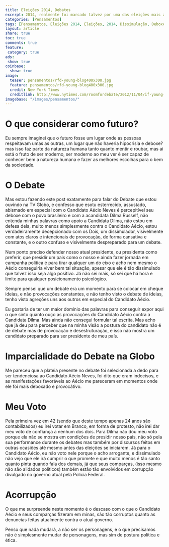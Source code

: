 ```yaml
---
title: Eleições 2014, Debates
excerpt: 2014, realmente foi marcado talvez por uma das eleições mais assirradas que possamos ter vivido em nosso país para a escolha de nosso presidente, um personagem real que guiará nosso pais parao futuro ou para o passado figuramente falando.
categories: [Pensamentos]
tags: [Pensamentos, Eleições 2014, Eleições, 2014, Dissimulação, Deboxe, Covardia, Falsidade, Candidato, Candidata, Dilma Rusself, Aécio Neves, Aécio, Dilma]
layout: article
share: true
toc: true
comments: true
feature: 
 category: true
ads: 
 show: true
coinbase:
  show: true
image:
  teaser: pensamentos/rfd-young-blog400x300.jpg
  feature: pensamentos/rfd-young-blog400x300.jpg
  credit: New York Times
  creditlink: http://www.nytimes.com/roomfordebate/2012/11/04/if-young-people-could-vote-what-would-change
imagebase: "/images/pensamentos/"
---
```


# O que considerar como futuro?

Eu sempre imaginei que o futuro fosse um lugar onde as pessoas respeitavam umas as outras, 
um lugar que não haveria hipocrisia e deboxe? mas isso faz parte da natureza humana tanto 
quanto mentir e roubar, mas ai está o fruto de ser moderno, ser moderno ao meu ver é ser 
capaz de conhecer bem a natureza humana e fazer as melhores escolhas para o bem da sociedade.

# O Debate

Mas estou fazendo este post exatamente para falar do Debate que estou ouvindo na TV Globo,
e confesso que esotu esterrecido, assustado, abismado em especial com o Candidato Aécio Neves
é percepitível seu deboxe com o povo brasileiro e com a acandidata Dilma Rusself, não entenda
minhas palavras como apoio a Candidata Dilma, não estou em defesa dela, muito menos simplesmente
contra o Candidato Aécio, estou verdadeiramente decepcionado com os Dois, um dissimulador, 
visivelmente com atos claros e intencionais de provocação, de forma cansativa e constante, e o
outro confuso e visivelmente despreparado para um debate.

Num ponto preciso defender nosso atual presidente, ou presidenta como preferir, que presidir um
pais como o nosso e ainda fazer jornada em campanha politica é para tirar qualquer um do eixo
e acho nem mesmo o Aécio conseguiria viver bem tal situação, apesar que ele é tão dissimulado
que talvez isso seja algo posítivo. Já não sei mais, só sei que há hora e limite para qualquer
posicionamento psicológico.

Sempre pensei que um debate era um momento para se colocar em cheque ideias, e não provocações
constantes, e não tenho visto o debate de ideias, tenho visto agreções uns aos outros em especial
do Candidato Aécio.

Eu gostaria de ter um maior domínio das palavras para conseguir expor aqui o que sinto quanto ouço
as provocações do Candidato Aécio contra a Candidata Dilma. Mas ainda não consegui formular tal 
escrita. Mas acho que já deu para perceber que na minha visão a postura do candidato não é de debate
mas de provocação e desestruturação, e isso não mostra um candidato preparado para ser presidente
de meu país. 

# Imparcialidade do Debate na Globo

Me pareceu que a plateia presente no debate foi selecionada a dedo para ser tendenciosa ao Candidato
Aécio Neves, foi dito que eram indecisos, e as manifestações favoráveis ao Aécio me pareceram em
momentos onde ele foi mais deboxado e provocátivo.

# Meu Voto

Pela primeira vez em 42 (sendo que deste tempo apenas 24 anos são contabilizados) eu irei votar em
Branco, em forma de protesto, não irei dar meu voto de confiança a nenhum dos dois. Para Dilma não 
dou meu voto porque ela não se mostra em condições de presidir nosso pais, não só pela sua performance
durante os debates mas também por discursos feitos em outras ocasiões até mesmo antes das eleições
se iniciarem. Já para o Candidato Aécio, eu não voto nele porque o acho arrogante, e dissimulado
não vejo que ele irá cumprir o que promete e que muito menos é tão santo quanto pinta quando fala 
dos demais, já que seus comparças, (isso mesmo não são alidados políticos) também estão tão envolvidos
em corrupção divulgado no governo atual pela Policia Federal.

# Acorrupção

O que me surpreende neste momento é o descaso com o que o Candidato Aécio e seus comparças fizeram
em minas, são tão corruptos quanto as denuncias feitas atualmente contra o atual governo.

Penso que nada mudará, a não ser os personagens, e o que precisamos não é simplesmente mudar de 
personagens, mas sim de postura politica e ética. 

